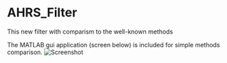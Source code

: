 # AHRS_Filter
This new filter with comparism to the well-known methods


The MATLAB gui application (screen below) is included for simple methods comparison.
![Screenshot](AHRS_Filter/Pictures/TestApplicationScreen.png)
